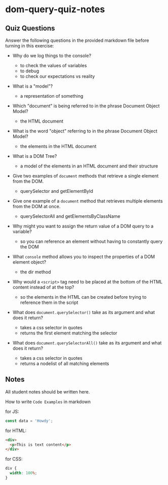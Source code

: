 # dom-query-quiz-notes

## Quiz Questions

Answer the following questions in the provided markdown file before turning in this exercise:

- Why do we log things to the console?

  - to check the values of variables
  - to debug
  - to check our expectations vs reality

- What is a "model"?

  - a representation of something

- Which "document" is being referred to in the phrase Document Object Model?

  - the HTML document

- What is the word "object" referring to in the phrase Document Object Model?

  - the elements in the HTML document

- What is a DOM Tree?

  - a model of the elements in an HTML document and their structure

- Give two examples of `document` methods that retrieve a single element from the DOM.

  - querySelector and getElementById

- Give one example of a `document` method that retrieves multiple elements from the DOM at once.

  - querySelectorAll and getElementsByClassName

- Why might you want to assign the return value of a DOM query to a variable?

  - so you can reference an element without having to constantly query the DOM

- What `console` method allows you to inspect the properties of a DOM element object?

  - the dir method

- Why would a `<script>` tag need to be placed at the bottom of the HTML content instead of at the top?

  - so the elements in the HTML can be created before trying to reference them in the script

- What does `document.querySelector()` take as its argument and what does it return?

  - takes a css selector in quotes
  - returns the first element matching the selector

- What does `document.querySelectorAll()` take as its argument and what does it return?

  - takes a css selector in quotes
  - returns a nodelist of all matching elements

## Notes

All student notes should be written here.

How to write `Code Examples` in markdown

for JS:

```javascript
const data = 'Howdy';
```

for HTML:

```html
<div>
  <p>This is text content</p>
</div>
```

for CSS:

```css
div {
  width: 100%;
}
```
